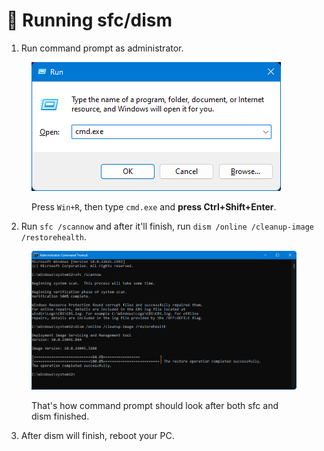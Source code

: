 # 🔘 Running sfc/dism

1. Run command prompt as administrator.

<figure><img src="../.gitbook/assets/runcmd.png" alt=""><figcaption><p>Press <code>Win+R</code>, then type <code>cmd.exe</code> and <strong>press Ctrl+Shift+Enter</strong>.</p></figcaption></figure>

2. Run `sfc /scannow` and after it'll finish, run `dism /online /cleanup-image /restorehealth`.

<figure><img src="../.gitbook/assets/sfcdism.png" alt=""><figcaption><p>That's how command prompt should look after both sfc and dism finished.</p></figcaption></figure>

3. After dism will finish, reboot your PC.

